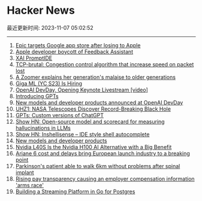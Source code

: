 # Hacker News

最近更新时间: 2023-11-07 05:02:52

--- 
1. [Epic targets Google app store after losing to Apple](https://www.washingtonpost.com/technology/2023/11/06/epic-google-antitrust-trial-play-store/) 
2. [Apple developer boycott of Feedback Assistant](https://lapcatsoftware.com/articles/2023/11/2.html) 
3. [XAI PromptIDE](https://x.ai/prompt-ide/) 
4. [TCP-brutal: Congestion control algorithm that increase speed on packet lost](https://github.com/apernet/tcp-brutal) 
5. [A Zoomer explains her generation's malaise to older generations](https://jonathanhaidt.substack.com/p/where-are-your-kids-schlott) 
6. [Giga ML (YC S23) Is Hiring](https://www.ycombinator.com/companies/giga-ml/jobs/d3zdZXn-founding-engineer) 
7. [OpenAI DevDay, Opening Keynote Livestream [video]](https://www.youtube.com/watch?v=U9mJuUkhUzk) 
8. [Introducing GPTs](https://openai.com/blog/introducing-gpts) 
9. [New models and developer products announced at OpenAI DevDay](https://openai.com/blog/new-models-and-developer-products-announced-at-devday) 
10. [UHZ1: NASA Telescopes Discover Record-Breaking Black Hole](https://chandra.si.edu/photo/2023/uhz1/) 
11. [GPTs: Custom versions of ChatGPT](https://openai.com/blog/introducing-gpts) 
12. [Show HN: Open-source model and scorecard for measuring hallucinations in LLMs](https://vectara.com/measuring-hallucinations-in-rag-systems/) 
13. [Show HN: Inshellisense – IDE style shell autocomplete](https://github.com/microsoft/inshellisense) 
14. [New models and developer products](https://openai.com/blog/new-models-and-developer-products-announced-at-devday) 
15. [Nvidia L40S Is the Nvidia H100 AI Alternative with a Big Benefit](https://www.servethehome.com/nvidia-l40s-is-the-nvidia-h100-ai-alternative-with-a-big-benefit-supermicro/) 
16. [Ariane 6 cost and delays bring European launch industry to a breaking point](https://arstechnica.com/space/2023/11/ariane-6-cost-and-delays-bring-european-launch-industry-to-a-breaking-point/) 
17. [Parkinson's patient able to walk 6km without problems after spinal implant](https://www.theguardian.com/society/2023/nov/06/parkinsons-patient-able-to-walk-6km-without-problems-after-spinal-implant) 
18. [Rising pay transparency causing an employer compensation information 'arms race'](https://www.cnbc.com/2023/11/06/rising-pay-transparency-is-causing-an-employer-information-arms-race.html) 
19. [Building a Streaming Platform in Go for Postgres](https://blog.peerdb.io/building-a-streaming-platform-in-go-for-postgres) 
